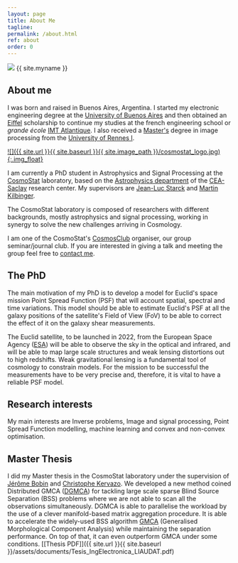 ```yaml
---
layout: page
title: About Me
tagline:
permalink: /about.html
ref: about
order: 0
---
```


<div class="about-image-container">
  <img src="{{ site.url }}{{ site.baseurl }}{{ site.image_path }}/foto_tobi.jpg" class="about-image">
  <span class="about-name">{{ site.myname }}</span><br>
</div>


## About me

I was born and raised in Buenos Aires, Argentina. I started my electronic engineering degree at the [University of Buenos Aires](http://fi.uba.ar) and then obtained an [Eiffel](https://www.campusfrance.org/en/eiffel-scholarship-program-of-excellence) scholarship to continue my studies at the french engineering school or _grande école_ [IMT Atlantique](https://www.imt-atlantique.fr/fr). I also received a [Master's](https://istic.univ-rennes1.fr/master-2-eea-parcours-signal-image-systemes-integres-automatique-sisea-0) degree in image processing from the [University of Rennes I](https://www.univ-rennes1.fr).

[![]({{ site.url }}{{ site.baseurl }}{{ site.image_path }}/cosmostat_logo.jpg){:.img_float}](http://www.cosmostat.org/)

I am currently a PhD student in Astrophysics and Signal Processing at the [CosmoStat](http://www.cosmostat.org) laboratory, based on the [Astrophysics department](http://irfu.cea.fr/dap/) of the [CEA-Saclay](http://www.cea.fr) research center. My supervisors are [Jean-Luc Starck](http://jstarck.cosmostat.org) and [Martin Kilbinger](http://www.cosmostat.org/people/kilbinger).

The CosmoStat laboratory is composed of researchers with different backgrounds, mostly astrophysics and signal processing, working in synergy to solve the new challenges arriving in Cosmology.

I am one of the CosmoStat's [CosmosClub](http://www.cosmostat.org/category/events/cosmosclub) organiser, our group seminar/journal club. If you are interested in giving a talk and meeting the group feel free to [contact me](mailto:tobias.liaudat@cea.fr).

## The PhD

The main motivation of my PhD is to develop a model for Euclid's space mission Point Spread Function (PSF) that will account spatial, spectral and time variations. This model should be able to estimate Euclid's PSF at all the galaxy positions of the satellite's Field of View (FoV) to be able to correct the effect of it on the galaxy shear measurements.

The Euclid satellite, to be launched in 2022, from the European Space Agency ([ESA](https://www.esa.int)) will be able to observe the sky in the optical and infrared, and will be able to map large scale structures and weak lensing distortions out to high redshifts. Weak gravitational lensing is a fundamental tool of cosmology to constrain models. For the mission to be successful the measurements have to be very precise and, therefore, it is vital to have a reliable PSF model.

## Research interests

My main interests are Inverse problems, Image and signal processing, Point Spread Function modelling, machine learning and convex and non-convex optimisation.


## Master Thesis

I did my Master thesis in the CosmoStat laboratory under the supervision of [Jérôme Bobin](http://jbobin.cosmostat.org) and [Christophe Kervazo](https://www.cosmostat.org/people/christophe-kervazo). We developed a new method coined Distributed GMCA ([DGMCA](https://hal.archives-ouvertes.fr/hal-02426991/)) for tackling large scale sparse Blind Source Separation (BSS) problems where we are not able to scan all the observations simultaneously. DGMCA is able to parallelise the workload by the use of a clever manifold-based matrix aggregation procedure. It is able to accelerate the widely-used BSS algorithm [GMCA](https://ieeexplore.ieee.org/abstract/document/4337755) (Generalised Morphological Component Analysis) while maintaining the separation performance. On top of that, it can even outperform GMCA under some conditions. [[Thesis PDF]]({{ site.url }}{{ site.baseurl }}/assets/documents/Tesis_IngElectronica_LIAUDAT.pdf)
